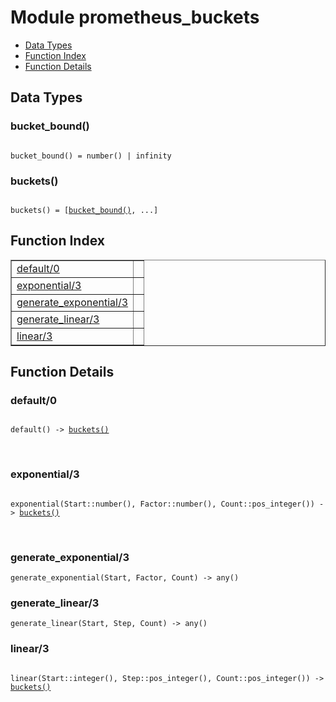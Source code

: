 

# Module prometheus_buckets #
* [Data Types](#types)
* [Function Index](#index)
* [Function Details](#functions)

<a name="types"></a>

## Data Types ##




### <a name="type-bucket_bound">bucket_bound()</a> ###


<pre><code>
bucket_bound() = number() | infinity
</code></pre>




### <a name="type-buckets">buckets()</a> ###


<pre><code>
buckets() = [<a href="#type-bucket_bound">bucket_bound()</a>, ...]
</code></pre>

<a name="index"></a>

## Function Index ##


<table width="100%" border="1" cellspacing="0" cellpadding="2" summary="function index"><tr><td valign="top"><a href="#default-0">default/0</a></td><td></td></tr><tr><td valign="top"><a href="#exponential-3">exponential/3</a></td><td></td></tr><tr><td valign="top"><a href="#generate_exponential-3">generate_exponential/3</a></td><td></td></tr><tr><td valign="top"><a href="#generate_linear-3">generate_linear/3</a></td><td></td></tr><tr><td valign="top"><a href="#linear-3">linear/3</a></td><td></td></tr></table>


<a name="functions"></a>

## Function Details ##

<a name="default-0"></a>

### default/0 ###

<pre><code>
default() -&gt; <a href="#type-buckets">buckets()</a>
</code></pre>
<br />

<a name="exponential-3"></a>

### exponential/3 ###

<pre><code>
exponential(Start::number(), Factor::number(), Count::pos_integer()) -&gt; <a href="#type-buckets">buckets()</a>
</code></pre>
<br />

<a name="generate_exponential-3"></a>

### generate_exponential/3 ###

`generate_exponential(Start, Factor, Count) -> any()`

<a name="generate_linear-3"></a>

### generate_linear/3 ###

`generate_linear(Start, Step, Count) -> any()`

<a name="linear-3"></a>

### linear/3 ###

<pre><code>
linear(Start::integer(), Step::pos_integer(), Count::pos_integer()) -&gt; <a href="#type-buckets">buckets()</a>
</code></pre>
<br />

